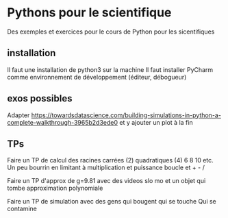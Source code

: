 # Pythons pour le scientifique

Des exemples et exercices pour le cours de Python 
pour les sicentifiques

## installation

Il faut une installation de python3 sur la machine
Il faut installer PyCharm comme environnement de développement (éditeur, débogueur)

## exos possibles 

Adapter https://towardsdatascience.com/building-simulations-in-python-a-complete-walkthrough-3965b2d3ede0
et y ajouter un plot à la fin

## TPs

Faire un TP de calcul des racines carrées (2) quadratiques (4) 6 8 10 etc.
Un peu bourrin en limitant à multiplication et puissance boucle et + - /


Faire un TP d'approx de g=9.81 avec des videos slo mo et un objet qui tombe
approximation polynomiale


Faire un TP de simulation avec des gens qui bougent qui se touche
Qui se contamine